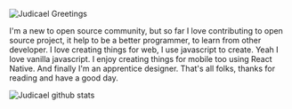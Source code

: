 ![Judicael Greetings](https://res.cloudinary.com/dwbrqxely/image/upload/v1594900306/judicael_mwqtco.png)

I'm a new to open source community, but so far I love contributing to open source project,
it help to be a better programmer, to learn from other developer.
I love creating things for web, I use javascript to create. Yeah I love vanilla javascript.
I enjoy creating things for mobile too using React Native. And finally I'm an apprentice designer.
That's all folks, thanks for reading and have a good day.

![Judicael github stats](https://github-readme-stats.vercel.app/api?username=judicaelandria&show_icons=true)
